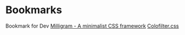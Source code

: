 # Bookmarks
Bookmark for Dev
[Milligram - A minimalist CSS framework](http://milligram.github.io/index.html)
[Colofilter.css](http://lukyvj.github.io/colofilter.css/)
